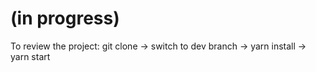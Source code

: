 # (in progress)
To review the project:
git clone -> switch to dev branch -> yarn install -> yarn start
